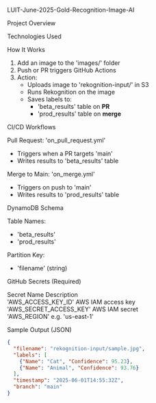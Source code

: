 LUIT-June-2025-Gold-Recognition-Image-AI

Project Overview

Technologies Used

How It Works
1. Add an image to the 'images/' folder
2. Push or PR triggers GitHub Actions
3. Action:
   - Uploads image to 'rekognition-input/' in S3
   - Runs Rekognition on the image
   - Saves labels to:
     - 'beta_results' table on **PR**
     - 'prod_results' table on **merge**

CI/CD Workflows

Pull Request: 'on_pull_request.yml'
- Triggers when a PR targets 'main'
- Writes results to 'beta_results' table

Merge to Main: 'on_merge.yml'
- Triggers on push to 'main'
- Writes results to 'prod_results' table

DynamoDB Schema

Table Names:
- 'beta_results'
- 'prod_results'

Partition Key:
- 'filename' (string)

GitHub Secrets (Required)


Secret Name                   Description                      
'AWS_ACCESS_KEY_ID'           AWS IAM access key               
'AWS_SECRET_ACCESS_KEY'       AWS IAM secret                   
'AWS_REGION'                  e.g. 'us-east-1' 


Sample Output (JSON)
```json
{
  "filename": "rekognition-input/sample.jpg",
  "labels": [
    {"Name": "Cat", "Confidence": 95.23},
    {"Name": "Animal", "Confidence": 93.76}
  ],
  "timestamp": "2025-06-01T14:55:32Z",
  "branch": "main"
}
